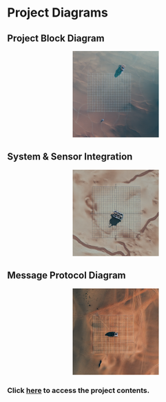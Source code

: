# Project Diagrams

## Project Block Diagram
<p align="center">
  <img src=sad_rover.png alt="Sad Rover" height=200/>
</p>

## System & Sensor Integration
<p align="center">
  <img src=sad_rover_2.png alt="Sad Rover" height=200/>
</p>

## Message Protocol Diagram
<p align="center">
  <img src=sad_rover_3.png alt="Sad Rover" height=200/>
</p>

<!-- Redirected link back to contents -->
### Click **[here](contents.md)** to access the project contents.